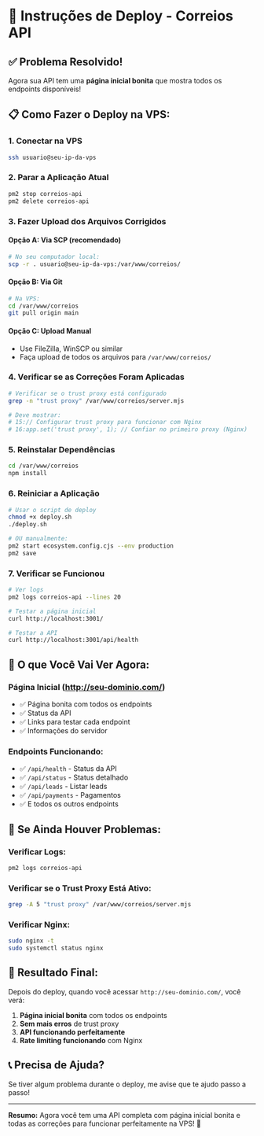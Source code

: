 # 🚀 Instruções de Deploy - Correios API

## ✅ **Problema Resolvido!**

Agora sua API tem uma **página inicial bonita** que mostra todos os endpoints disponíveis!

## 📋 **Como Fazer o Deploy na VPS:**

### **1. Conectar na VPS**
```bash
ssh usuario@seu-ip-da-vps
```

### **2. Parar a Aplicação Atual**
```bash
pm2 stop correios-api
pm2 delete correios-api
```

### **3. Fazer Upload dos Arquivos Corrigidos**

#### **Opção A: Via SCP (recomendado)**
```bash
# No seu computador local:
scp -r . usuario@seu-ip-da-vps:/var/www/correios/
```

#### **Opção B: Via Git**
```bash
# Na VPS:
cd /var/www/correios
git pull origin main
```

#### **Opção C: Upload Manual**
- Use FileZilla, WinSCP ou similar
- Faça upload de todos os arquivos para `/var/www/correios/`

### **4. Verificar se as Correções Foram Aplicadas**
```bash
# Verificar se o trust proxy está configurado
grep -n "trust proxy" /var/www/correios/server.mjs

# Deve mostrar:
# 15:// Configurar trust proxy para funcionar com Nginx
# 16:app.set('trust proxy', 1); // Confiar no primeiro proxy (Nginx)
```

### **5. Reinstalar Dependências**
```bash
cd /var/www/correios
npm install
```

### **6. Reiniciar a Aplicação**
```bash
# Usar o script de deploy
chmod +x deploy.sh
./deploy.sh

# OU manualmente:
pm2 start ecosystem.config.cjs --env production
pm2 save
```

### **7. Verificar se Funcionou**
```bash
# Ver logs
pm2 logs correios-api --lines 20

# Testar a página inicial
curl http://localhost:3001/

# Testar a API
curl http://localhost:3001/api/health
```

## 🎯 **O que Você Vai Ver Agora:**

### **Página Inicial (http://seu-dominio.com/)**
- ✅ Página bonita com todos os endpoints
- ✅ Status da API
- ✅ Links para testar cada endpoint
- ✅ Informações do servidor

### **Endpoints Funcionando:**
- ✅ `/api/health` - Status da API
- ✅ `/api/status` - Status detalhado
- ✅ `/api/leads` - Listar leads
- ✅ `/api/payments` - Pagamentos
- ✅ E todos os outros endpoints

## 🔧 **Se Ainda Houver Problemas:**

### **Verificar Logs:**
```bash
pm2 logs correios-api
```

### **Verificar se o Trust Proxy Está Ativo:**
```bash
grep -A 5 "trust proxy" /var/www/correios/server.mjs
```

### **Verificar Nginx:**
```bash
sudo nginx -t
sudo systemctl status nginx
```

## 🎉 **Resultado Final:**

Depois do deploy, quando você acessar `http://seu-dominio.com/`, você verá:

1. **Página inicial bonita** com todos os endpoints
2. **Sem mais erros** de trust proxy
3. **API funcionando perfeitamente**
4. **Rate limiting funcionando** com Nginx

## 📞 **Precisa de Ajuda?**

Se tiver algum problema durante o deploy, me avise que te ajudo passo a passo!

---

**Resumo:** Agora você tem uma API completa com página inicial bonita e todas as correções para funcionar perfeitamente na VPS! 🚀
